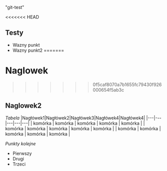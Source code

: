 "git-test" 

<<<<<<< HEAD


## Testy
* Wazny punkt
* Wazny punkt2
=======
# Naglowek
>>>>>>> 0f5caf8070a7b1655fc79430f926000654f5ab3c

## Naglowek2



*Tabela*
|Nagłówek1|Nagłówek2|Nagłówek3|Nagłówek4|Nagłówek4|
|---|---|---|---|---|
| komórka | komórka | komórka | komórka | komórka |
| komórka | komórka | komórka | komórka | komórka |
| komórka | komórka | komórka | komórka | komórka |



*Punkty kolejne*
* Pierwszy
* Drugi
* Trzeci 